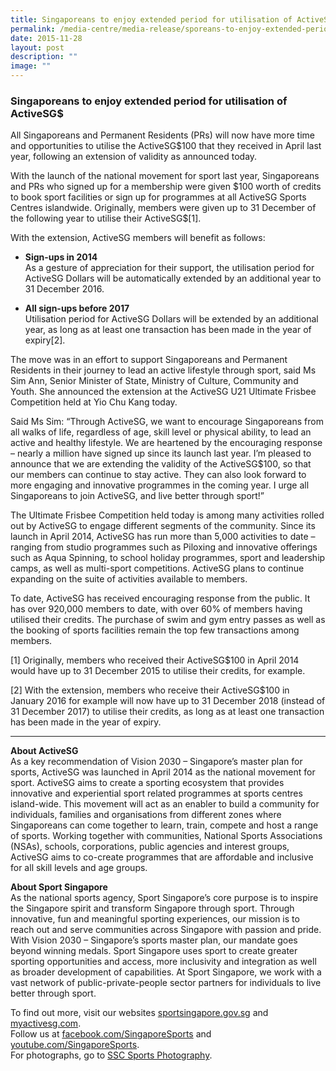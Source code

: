 ```yaml
---
title: Singaporeans to enjoy extended period for utilisation of ActiveSG$
permalink: /media-centre/media-release/sporeans-to-enjoy-extended-period-for-utilisation-of-activesg-dollars/
date: 2015-11-28
layout: post
description: ""
image: ""
---
```

### **Singaporeans to enjoy extended period for utilisation of ActiveSG$**

All Singaporeans and Permanent Residents (PRs) will now have more time and opportunities to utilise the ActiveSG$100 that they received in April last year, following an extension of validity as announced today.

With the launch of the national movement for sport last year, Singaporeans and PRs who signed up for a membership were given \$100 worth of credits to book sport facilities or sign up for programmes at all ActiveSG Sports Centres islandwide. Originally, members were given up to 31 December of the following year to utilise their ActiveSG$\[1].

With the extension, ActiveSG members will benefit as follows:

* **Sign-ups in 2014**<br>
As a gesture of appreciation for their support, the utilisation period for ActiveSG Dollars will be automatically extended by an additional year to 31 December 2016.

* **All sign-ups before 2017**<br>
Utilisation period for ActiveSG Dollars will be extended by an additional year, as long as at least one transaction has been made in the year of expiry[2].

The move was in an effort to support Singaporeans and Permanent Residents in their journey to lead an active lifestyle through sport, said Ms Sim Ann, Senior Minister of State, Ministry of Culture, Community and Youth. She announced the extension at the ActiveSG U21 Ultimate Frisbee Competition held at Yio Chu Kang today.

Said Ms Sim: “Through ActiveSG, we want to encourage Singaporeans from all walks of life, regardless of age, skill level or physical ability, to lead an active and healthy lifestyle. We are heartened by the encouraging response – nearly a million have signed up since its launch last year. I’m pleased to announce that we are extending the validity of the ActiveSG$100, so that our members can continue to stay active. They can also look forward to more engaging and innovative programmes in the coming year. I urge all Singaporeans to join ActiveSG, and live better through sport!”

The Ultimate Frisbee Competition held today is among many activities rolled out by ActiveSG to engage different segments of the community. Since its launch in April 2014, ActiveSG has run more than 5,000 activities to date – ranging from studio programmes such as Piloxing and innovative offerings such as Aqua Spinning, to school holiday programmes, sport and leadership camps, as well as multi-sport competitions. ActiveSG plans to continue expanding on the suite of activities available to members.

To date, ActiveSG has received encouraging response from the public. It has over 920,000 members to date, with over 60% of members having utilised their credits. The purchase of swim and gym entry passes as well as the booking of sports facilities remain the top few transactions among members.

\[1] Originally, members who received their ActiveSG$100 in April 2014 would have up to 31 December 2015 to utilise their credits, for example. 

\[2] With the extension, members who receive their ActiveSG$100 in January 2016 for example will now have up to 31 December 2018 (instead of 31 December 2017) to utilise their credits, as long as at least one transaction has been made in the year of expiry. 

---

**About ActiveSG**<br>
As a key recommendation of Vision 2030 – Singapore’s master plan for sports, ActiveSG was launched in April 2014 as the national movement for sport. ActiveSG aims to create a sporting ecosystem that provides innovative and experiential sport related programmes at sports centres island-wide. This movement will act as an enabler to build a community for individuals, families and organisations from different zones where Singaporeans can come together to learn, train, compete and host a range of sports. Working together with communities, National Sports Associations (NSAs), schools, corporations, public agencies and interest groups, ActiveSG aims to co-create programmes that are affordable and inclusive for all skill levels and age groups.

**About Sport Singapore**<br>
As the national sports agency, Sport Singapore’s core purpose is to inspire the Singapore spirit and transform Singapore through sport. Through innovative, fun and meaningful sporting experiences, our mission is to reach out and serve communities across Singapore with passion and pride. With Vision 2030 – Singapore’s sports master plan, our mandate goes beyond winning medals. Sport Singapore uses sport to create greater sporting opportunities and access, more inclusivity and integration as well as broader development of capabilities. At Sport Singapore, we work with a vast network of public-private-people sector partners for individuals to live better through sport.

To find out more, visit our websites [sportsingapore.gov.sg](http://www.sportsingapore.gov.sg/) and [myactivesg.com](http://www.myactivesg.com/).<br>Follow us at [facebook.com/SingaporeSports](http://www.facebook.com/SingaporeSports) and [youtube.com/SingaporeSports](http://www.youtube.com/SingaporeSports).<br>For photographs, go to [SSC Sports Photography](http://www.flickr.com/ssc-sportsphotography).